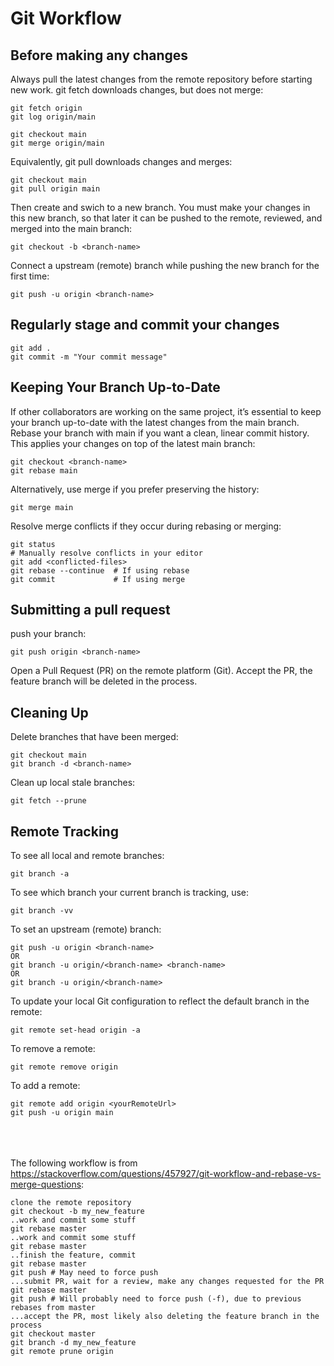 # Git Workflow

## Before making any changes
Always pull the latest changes from the remote repository before starting new work. 
git fetch downloads changes, but does not merge:
```
git fetch origin
git log origin/main
```
```
git checkout main
git merge origin/main
```
Equivalently, git pull downloads changes and merges:
```
git checkout main
git pull origin main
```
Then create and swich to a new branch. You must make your changes in this new branch, so that later it can be pushed to the remote, reviewed, and merged into the main branch:
```
git checkout -b <branch-name>
```
Connect a upstream (remote) branch while pushing the new branch for the first time:
```
git push -u origin <branch-name>
```

## Regularly stage and commit your changes
```
git add .
git commit -m "Your commit message"
```

## Keeping Your Branch Up-to-Date
If other collaborators are working on the same project, it’s essential to keep your branch up-to-date with the latest changes from the main branch.
Rebase your branch with main if you want a clean, linear commit history. This applies your changes on top of the latest main branch:
```
git checkout <branch-name>
git rebase main
```
Alternatively, use merge if you prefer preserving the history:
```
git merge main
```
Resolve merge conflicts if they occur during rebasing or merging:
```
git status
# Manually resolve conflicts in your editor
git add <conflicted-files>
git rebase --continue  # If using rebase
git commit             # If using merge
```

## Submitting a pull request
push your branch:
```
git push origin <branch-name>
```
Open a Pull Request (PR) on the remote platform (Git). Accept the PR, the feature branch will be deleted in the process.

## Cleaning Up
Delete branches that have been merged:
```
git checkout main
git branch -d <branch-name>
```
Clean up local stale branches:
```
git fetch --prune
```

## Remote Tracking
To see all local and remote branches:
```
git branch -a
```
To see which branch your current branch is tracking, use:
```
git branch -vv
```
To set an upstream (remote) branch:
```
git push -u origin <branch-name>
OR
git branch -u origin/<branch-name> <branch-name>
OR
git branch -u origin/<branch-name>
```
To update your local Git configuration to reflect the default branch in the remote:
```
git remote set-head origin -a
```
To remove a remote:
```
git remote remove origin
```
To add a remote:
```
git remote add origin <yourRemoteUrl>
git push -u origin main
```

\
\
\
The following workflow is from https://stackoverflow.com/questions/457927/git-workflow-and-rebase-vs-merge-questions:
```
clone the remote repository
git checkout -b my_new_feature
..work and commit some stuff
git rebase master
..work and commit some stuff
git rebase master
..finish the feature, commit
git rebase master
git push # May need to force push
...submit PR, wait for a review, make any changes requested for the PR
git rebase master
git push # Will probably need to force push (-f), due to previous rebases from master
...accept the PR, most likely also deleting the feature branch in the process
git checkout master
git branch -d my_new_feature
git remote prune origin
```

